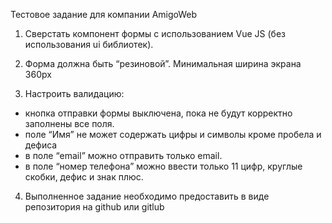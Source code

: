 Тестовое задание для компании AmigoWeb

1. Сверстать компонент формы с использованием Vue JS
 (без использования ui библиотек).

 2. Форма должна быть “резиновой”. Минимальная ширина экрана   360px

 3. Настроить валидацию:
 - кнопка отправки формы выключена, пока не будут корректно заполнены все поля.
 - поле “Имя” не может содержать цифры
 и символы кроме пробела и дефиса
- в поле “email” можно отправить только
email.
- в поле “номер телефона” можно ввести только 11 цифр,
круглые скобки, дефис и знак плюс.

4. Выполненное задание необходимо предоставить
 в виде репозитория на github или gitlub